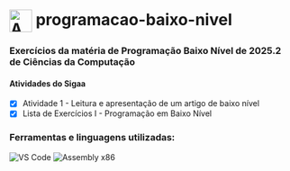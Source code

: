 <h1>
  <img src="https://cdn.jsdelivr.net/gh/simple-icons/simple-icons/icons/assemblyscript.svg" alt="Assembly x86" width="40" style="vertical-align: middle;">  
  programacao-baixo-nivel
</h1>


### Exercícios da matéria de Programação Baixo Nível de 2025.2 de Ciências da Computação

#### Atividades do Sigaa
- [x] Atividade 1 - Leitura e apresentação de um artigo de baixo nível  
- [x] Lista de Exercícios I - Programação em Baixo Nível

### Ferramentas e linguagens utilizadas:
<div>
  <img src="https://img.shields.io/badge/-VS%20Code-007ACC?logo=visual-studio-code&logoColor=white&style=flat" alt="VS Code">
  <img src="https://img.shields.io/badge/-Assembly%20x86-525252?logo=assemblyscript&logoColor=white&style=flat" alt="Assembly x86">
</div>
